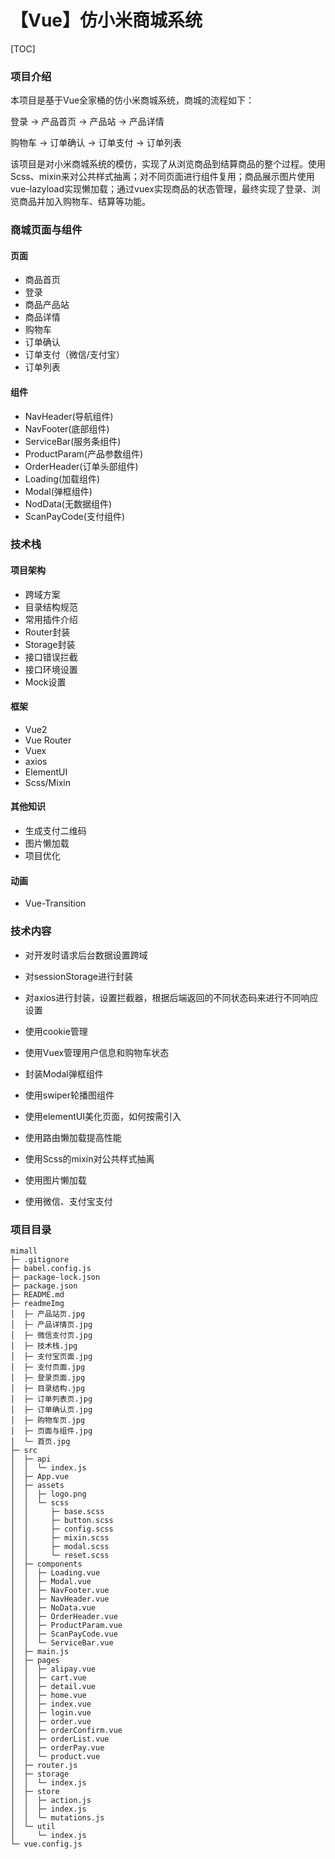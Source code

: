 # 【Vue】仿小米商城系统

[TOC]

### 项目介绍

本项目是基于Vue全家桶的仿小米商城系统，商城的流程如下：

登录 -> 产品首页 -> 产品站 -> 产品详情

购物车 -> 订单确认 -> 订单支付 -> 订单列表

 该项目是对小米商城系统的模仿，实现了从浏览商品到结算商品的整个过程。使用Scss、mixin来对公共样式抽离；对不同页面进行组件复用；商品展示图片使用vue-lazyload实现懒加载；通过vuex实现商品的状态管理，最终实现了登录、浏览商品并加入购物车、结算等功能。

### 商城页面与组件

#### 页面

- 商品首页
- 登录
- 商品产品站
- 商品详情
- 购物车
- 订单确认
- 订单支付（微信/支付宝）
- 订单列表

#### 组件

- NavHeader(导航组件)
- NavFooter(底部组件)
- ServiceBar(服务条组件)
- ProductParam(产品参数组件)
- OrderHeader(订单头部组件)
- Loading(加载组件)
- Modal(弹框组件)
- NodData(无数据组件)
- ScanPayCode(支付组件)

### 技术栈

#### 项目架构

- 跨域方案
- 目录结构规范
- 常用插件介绍
- Router封装
- Storage封装
- 接口错误拦截
- 接口环境设置
- Mock设置

#### 框架

- Vue2
- Vue Router
- Vuex
- axios
- ElementUI
- Scss/Mixin

#### 其他知识

- 生成支付二维码
- 图片懒加载
- 项目优化

#### 动画

- Vue-Transition


### 技术内容

- 对开发时请求后台数据设置跨域

- 对sessionStorage进行封装
- 对axios进行封装，设置拦截器，根据后端返回的不同状态码来进行不同响应设置
- 使用cookie管理
- 使用Vuex管理用户信息和购物车状态
- 封装Modal弹框组件
- 使用swiper轮播图组件
- 使用elementUI美化页面，如何按需引入
- 使用路由懒加载提高性能
- 使用Scss的mixin对公共样式抽离
- 使用图片懒加载
- 使用微信、支付宝支付

### 项目目录

```
mimall
├─ .gitignore
├─ babel.config.js
├─ package-lock.json
├─ package.json
├─ README.md
├─ readmeImg
│  ├─ 产品站页.jpg
│  ├─ 产品详情页.jpg
│  ├─ 微信支付页.jpg
│  ├─ 技术栈.jpg
│  ├─ 支付宝页面.jpg
│  ├─ 支付页面.jpg
│  ├─ 登录页面.jpg
│  ├─ 目录结构.jpg
│  ├─ 订单列表页.jpg
│  ├─ 订单确认页.jpg
│  ├─ 购物车页.jpg
│  ├─ 页面与组件.jpg
│  └─ 首页.jpg
├─ src
│  ├─ api
│  │  └─ index.js
│  ├─ App.vue
│  ├─ assets
│  │  ├─ logo.png
│  │  └─ scss
│  │     ├─ base.scss
│  │     ├─ button.scss
│  │     ├─ config.scss
│  │     ├─ mixin.scss
│  │     ├─ modal.scss
│  │     └─ reset.scss
│  ├─ components
│  │  ├─ Loading.vue
│  │  ├─ Modal.vue
│  │  ├─ NavFooter.vue
│  │  ├─ NavHeader.vue
│  │  ├─ NoData.vue
│  │  ├─ OrderHeader.vue
│  │  ├─ ProductParam.vue
│  │  ├─ ScanPayCode.vue
│  │  └─ ServiceBar.vue
│  ├─ main.js
│  ├─ pages
│  │  ├─ alipay.vue
│  │  ├─ cart.vue
│  │  ├─ detail.vue
│  │  ├─ home.vue
│  │  ├─ index.vue
│  │  ├─ login.vue
│  │  ├─ order.vue
│  │  ├─ orderConfirm.vue
│  │  ├─ orderList.vue
│  │  ├─ orderPay.vue
│  │  └─ product.vue
│  ├─ router.js
│  ├─ storage
│  │  └─ index.js
│  ├─ store
│  │  ├─ action.js
│  │  ├─ index.js
│  │  └─ mutations.js
│  └─ util
│     └─ index.js
└─ vue.config.js
```

